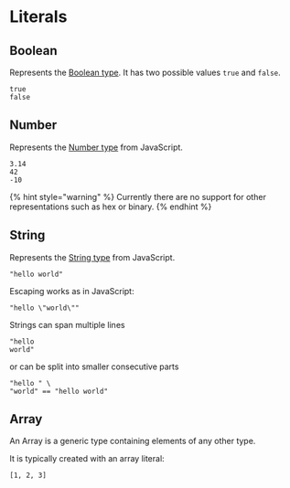# Literals

## Boolean

Represents the [Boolean type](https://en.wikipedia.org/wiki/Boolean_data_type). It has two possible values `true` and `false`.

```text
true
false
```

## Number

Represents the [Number type](https://developer.mozilla.org/en-US/docs/Glossary/Number) from JavaScript.

```text
3.14
42
-10
```

{% hint style="warning" %}
Currently there are no support for other representations such as hex or binary.
{% endhint %}

## String

Represents the [String type](https://developer.mozilla.org/en-US/docs/Web/JavaScript/Reference/Global_Objects/String) from JavaScript.

```text
"hello world"
```

Escaping works as in JavaScript:

```text
"hello \"world\""
```

Strings can span multiple lines

```text
"hello
world"
```

or can be split into smaller consecutive parts

```text
"hello " \
"world" == "hello world"
```

## Array

An Array is a generic type containing elements of any other type.

It is typically created with an array literal:

```text
[1, 2, 3]
```


